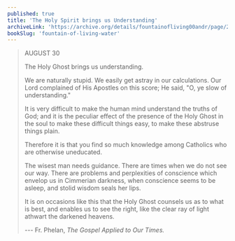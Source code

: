 ```yaml
---
published: true
title: 'The Holy Spirit brings us Understanding'
archiveLink: 'https://archive.org/details/fountainofliving00andr/page/205?view=theater'
bookSlug: 'fountain-of-living-water'
---
```


> AUGUST 30
>
> The Holy Ghost brings us understanding.
>
> We are naturally stupid. We easily get astray in our calculations. Our Lord complained of His Apostles on this score; He said, "O, ye slow of understanding."
>
> It is very difficult to make the human mind understand the truths of God; and it is the peculiar effect of the presence of the Holy Ghost in the soul to make these difficult things easy, to make these abstruse things plain.
>
> Therefore it is that you find so much knowledge among Catholics who are otherwise uneducated.
>
> The wisest man needs guidance. There are times when we do not see our way. There are problems and perplexities of conscience which envelop us in Cimmerian darkness, when conscience seems to be asleep, and stolid wisdom seals her lips.
>
> It is on occasions like this that the Holy Ghost counsels us as to what is best, and enables us to see the right, like the clear ray of light athwart the darkened heavens.
>
> --- Fr. Phelan, *The Gospel Applied to Our Times.*
